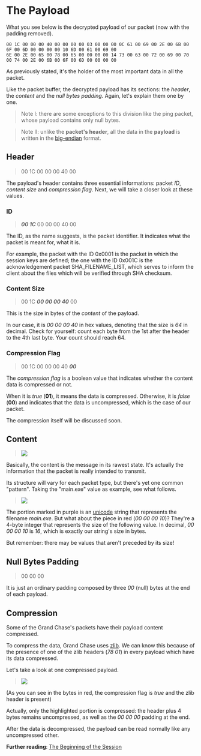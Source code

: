 # **The Payload**

What you see below is the decrypted payload of our packet (now with the padding removed).
```
00 1C 00 00 00 40 00 00 00 00 03 00 00 00 0C 61 00 69 00 2E 00 6B 00 6F 00 6D 00 00 00 00 10 6D 00 61 00 69 00 
6E 00 2E 00 65 00 78 00 65 00 00 00 00 14 73 00 63 00 72 00 69 00 70 00 74 00 2E 00 6B 00 6F 00 6D 00 00 00 00
```
As previously stated, it's the holder of the most important data in all the packet.

Like the packet buffer, the decrypted payload has its sections: the _header_, the _content_ and the _null bytes padding_. Again, let's explain them one by one.
> Note I: there are some exceptions to this division like the ping packet, whose payload contains only null bytes.

> Note II: unlike the **packet's header**, all the data in the **payload** is written in the [big-endian](https://en.wikipedia.org/wiki/Endianness#Big-endian) format.

## Header
> 00 1C 00 00 00 40 00

The payload's header contains three essential informations: packet _ID_, _content size_ and _compression flag_. Next, we will take a closer look at these values.

### ID
> ***00 1C*** 00 00 00 40 00

The ID, as the name suggests, is the packet identifier. It indicates what the packet is meant for, what it is. 

For example, the packet with the ID 0x0001 is the packet in which the session keys are defined; the one with the ID 0x001C is the acknowledgement packet SHA_FILENAME_LIST, which serves to inform the client about the files which will be verified through SHA checksum.

### Content Size
> 00 1C ***00 00 00 40*** 00

This is the size in bytes of the _content_ of the payload.

In our case, it is _00 00 00 40_ in hex values, denoting that the size is _64_ in decimal. Check for yourself: count each byte from the 1st after the header to the 4th last byte. Your count should reach 64.

### Compression Flag
> 00 1C 00 00 00 40 ***00***

The _compression flag_ is a boolean value that indicates whether the content data is compressed or not.

When it is _true_ (**01**), it means the data is compressed. Otherwise, it is _false_ (**00**) and indicates that the data is uncompressed, which is the case of our packet. 

The compression itself will be discussed soon.

## Content
> ![](http://image.prntscr.com/image/ec3c97561f4a427693a1a08e90f4ef5e.png)
  
Basically, the content is the message in its rawest state. It's actually the information that the packet is really intended to transmit.

Its structure will vary for each packet type, but there's yet one common "pattern". Taking the "main.exe" value as example, see what follows.

> ![](http://image.prntscr.com/image/276d51bc2b4e4b2e820c1abefad4ab21.png)
  
The portion marked in purple is an [unicode](https://en.wikipedia.org/wiki/Unicode) string that represents the filename _main.exe_. But what about the piece in red (_00 00 00 10_)? They're a 4-byte integer that represents the size of the following value. In decimal, _00 00 00 10_ is _16_, which is exactly our string's size in bytes.

But remember: there may be values that aren't preceded by its size!
## Null Bytes Padding
> 00 00 00

It is just an ordinary padding composed by three _00_ (null) bytes at the end of each payload.

## Compression

Some of the Grand Chase's packets have their payload content compressed. 

To compress the data, Grand Chase uses [zlib](https://en.wikipedia.org/wiki/Zlib). We can know this because of the presence of one of the zlib headers (_78 01_) in every payload which have its data compressed.

Let's take a look at one compressed payload.
> ![](http://image.prntscr.com/image/09858f6f18bb4cc9b597f7e884ae9576.png)

(As you can see in the bytes in red, the compression flag is _true_ and the zlib header is present)

Actually, only the highlighted portion is compressed: the header plus 4 bytes remains uncompressed, as well as the _00 00 00_ padding at the end.

After the data is decompressed, the payload can be read normally like any uncompressed other.

**Further reading**: [The Beginning of the Session](./The%20Beginning%20of%20the%20Session.md#the-beginning-of-the-session)
